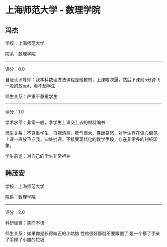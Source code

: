 # 上海师范大学 - 数理学院

## 冯杰

学校：上海师范大学

院系：数理学院

* * *

评分：0.0

自证认识导师：我本科数理方法课程是他教的，上课瞎吹逼，然后下课前5分钟飞一般的放ppt，看不起学生

师生关系：严重不尊重学生

* * *

评分：1.0

学术水平：非常一般，拿学生上课交上去的材料编书

师生关系：不尊重学生，自视清高，脾气很大，暴躁易怒，对学生存在偏心偏见。上课一直放飞自我，四处批评。不接受现代化的教学手段，存在非常多的刻板印象。

学生前途：对自己的学生非常袒护

## 韩茂安

学校：上海师范大学

院系：数理学院

* * *

评分：2.0

科研经费：笑而不语

师生关系：如果你是长得端正的小姑娘 性格很好那就不要跟他了 是一个摸了手亲了手摸了小腿的垃圾